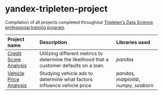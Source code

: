 # yandex-tripleten-project

Compilation of all projects completed throughout [Tripleten's Data Science professional training program](https://tripleten.com/en-mys/data-analyst/).

| Project name | Description | Libraries used |
| :---------------------- | :---------------------- | :---------------------- |
| [Credit Score Analysis](credit_score) | Utilizing different metrics to determine the likelihood that a customer defaults on a loan. | *pandas* |
|[Vehicle Price Analysis](https://github.com/rimsukan90/yandex-tripleten-project/blob/main/Vehicle_price_analysis/vehicle_price_analysis.ipynb)|Studying vehicle ads to determine what factors influence vehicle price|*pandas, matplotlib, numpy, seaborn*|
